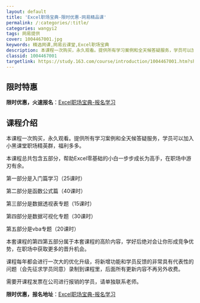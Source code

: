 ```yaml
---
layout: default
title: 'Excel职场宝典-限时优惠-网易精品课'
permalink: /:categories/:title/
categories: wangyi2
tags: 网易提供
cover: 1004467001.jpg
keywords: 精选网课,网易云课堂,Excel职场宝典
description: 本课程一次购买，永久观看。提供所有学习案例和全天候答疑服务，学员可以加入小黑课堂职场精英群，福利多多。本课程总共包含五部
classid: 1004467001
targetlink: https://study.163.com/course/introduction/1004467001.htm?share=1&shareId=1025206652&utm_campaign=share&utm_medium=iphoneShare&utm_source=&utm_u=1025206652
---
```


## 限时特惠

**限时优惠，火速报名**：[Excel职场宝典-报名学习](https://study.163.com/course/introduction/1004467001.htm?share=1&shareId=1025206652&utm_campaign=share&utm_medium=iphoneShare&utm_source=&utm_u=1025206652)

## 课程介绍

本课程一次购买，永久观看。提供所有学习案例和全天候答疑服务，学员可以加入小黑课堂职场精英群，福利多多。

本课程总共包含五部分，帮助Excel零基础的小白一步步成长为高手，在职场中游刃有余。

第一部分是入门篇学习（25课时）

第二部分是函数公式篇（40课时）

第三部分是数据透视表专题（15课时）

第四部分是数据可视化专题（30课时）

第五部分是vba专题（20课时）

本套课程的第四第五部分属于本套课程的高阶内容，学好后绝对会让你形成竞争优势，在职场中获取更多的晋升机会。

课程每年都会进行一次大的优化升级，将新增功能和学员反馈的非常具有代表性的问题（会先征求学员同意）录制到课程里，后面所有更新内容不再另外收费。

需要开课程发票在公司进行报销的学员，请单独联系老师。

**限时优惠，报名地址**：[Excel职场宝典-报名学习](https://study.163.com/course/introduction/1004467001.htm?share=1&shareId=1025206652&utm_campaign=share&utm_medium=iphoneShare&utm_source=&utm_u=1025206652)

